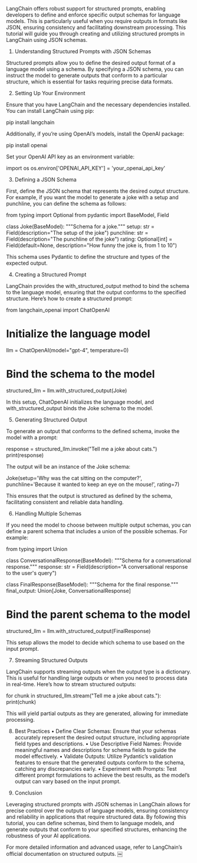 LangChain offers robust support for structured prompts, enabling developers to define and enforce specific output schemas for language models. This is particularly useful when you require outputs in formats like JSON, ensuring consistency and facilitating downstream processing. This tutorial will guide you through creating and utilizing structured prompts in LangChain using JSON schemas.

1. Understanding Structured Prompts with JSON Schemas

Structured prompts allow you to define the desired output format of a language model using a schema. By specifying a JSON schema, you can instruct the model to generate outputs that conform to a particular structure, which is essential for tasks requiring precise data formats.

2. Setting Up Your Environment

Ensure that you have LangChain and the necessary dependencies installed. You can install LangChain using pip:

pip install langchain

Additionally, if you’re using OpenAI’s models, install the OpenAI package:

pip install openai

Set your OpenAI API key as an environment variable:

import os
os.environ['OPENAI_API_KEY'] = 'your_openai_api_key'

3. Defining a JSON Schema

First, define the JSON schema that represents the desired output structure. For example, if you want the model to generate a joke with a setup and punchline, you can define the schema as follows:

from typing import Optional
from pydantic import BaseModel, Field

class Joke(BaseModel):
    """Schema for a joke."""
    setup: str = Field(description="The setup of the joke")
    punchline: str = Field(description="The punchline of the joke")
    rating: Optional[int] = Field(default=None, description="How funny the joke is, from 1 to 10")

This schema uses Pydantic to define the structure and types of the expected output.

4. Creating a Structured Prompt

LangChain provides the with_structured_output method to bind the schema to the language model, ensuring that the output conforms to the specified structure. Here’s how to create a structured prompt:

from langchain_openai import ChatOpenAI

# Initialize the language model
llm = ChatOpenAI(model="gpt-4", temperature=0)

# Bind the schema to the model
structured_llm = llm.with_structured_output(Joke)

In this setup, ChatOpenAI initializes the language model, and with_structured_output binds the Joke schema to the model.

5. Generating Structured Output

To generate an output that conforms to the defined schema, invoke the model with a prompt:

response = structured_llm.invoke("Tell me a joke about cats.")
print(response)

The output will be an instance of the Joke schema:

Joke(setup='Why was the cat sitting on the computer?', punchline='Because it wanted to keep an eye on the mouse!', rating=7)

This ensures that the output is structured as defined by the schema, facilitating consistent and reliable data handling.

6. Handling Multiple Schemas

If you need the model to choose between multiple output schemas, you can define a parent schema that includes a union of the possible schemas. For example:

from typing import Union

class ConversationalResponse(BaseModel):
    """Schema for a conversational response."""
    response: str = Field(description="A conversational response to the user's query")

class FinalResponse(BaseModel):
    """Schema for the final response."""
    final_output: Union[Joke, ConversationalResponse]

# Bind the parent schema to the model
structured_llm = llm.with_structured_output(FinalResponse)

This setup allows the model to decide which schema to use based on the input prompt.

7. Streaming Structured Outputs

LangChain supports streaming outputs when the output type is a dictionary. This is useful for handling large outputs or when you need to process data in real-time. Here’s how to stream structured outputs:

for chunk in structured_llm.stream("Tell me a joke about cats."):
    print(chunk)

This will yield partial outputs as they are generated, allowing for immediate processing.

8. Best Practices
	•	Define Clear Schemas: Ensure that your schemas accurately represent the desired output structure, including appropriate field types and descriptions.
	•	Use Descriptive Field Names: Provide meaningful names and descriptions for schema fields to guide the model effectively.
	•	Validate Outputs: Utilize Pydantic’s validation features to ensure that the generated outputs conform to the schema, catching any discrepancies early.
	•	Experiment with Prompts: Test different prompt formulations to achieve the best results, as the model’s output can vary based on the input prompt.

9. Conclusion

Leveraging structured prompts with JSON schemas in LangChain allows for precise control over the outputs of language models, ensuring consistency and reliability in applications that require structured data. By following this tutorial, you can define schemas, bind them to language models, and generate outputs that conform to your specified structures, enhancing the robustness of your AI applications.

For more detailed information and advanced usage, refer to LangChain’s official documentation on structured outputs. ￼
